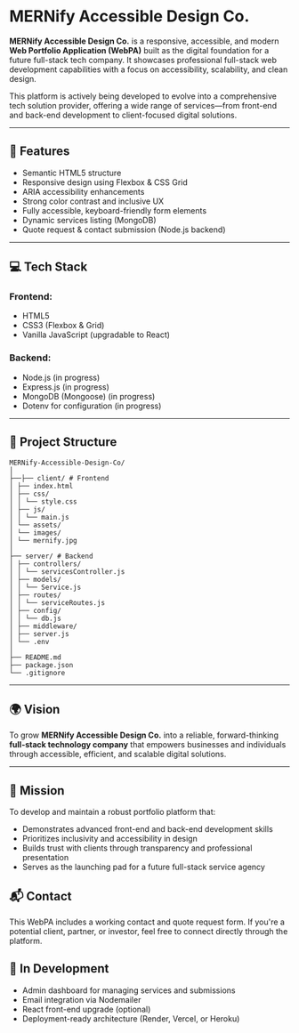 # MERNify Accessible Design Co.

**MERNify Accessible Design Co.** is a responsive, accessible, and modern **Web Portfolio Application (WebPA)** built as the digital foundation for a future full-stack tech company. It showcases professional full-stack web development capabilities with a focus on accessibility, scalability, and clean design.

This platform is actively being developed to evolve into a comprehensive tech solution provider, offering a wide range of services—from front-end and back-end development to client-focused digital solutions.

---

## 🚀 Features

- Semantic HTML5 structure
- Responsive design using Flexbox & CSS Grid
- ARIA accessibility enhancements
- Strong color contrast and inclusive UX
- Fully accessible, keyboard-friendly form elements
- Dynamic services listing (MongoDB)
- Quote request & contact submission (Node.js backend)

---

## 💻 Tech Stack

### Frontend:
- HTML5
- CSS3 (Flexbox & Grid)
- Vanilla JavaScript (upgradable to React)

### Backend:
- Node.js (in progress)
- Express.js (in progress)
- MongoDB (Mongoose) (in progress)
- Dotenv for configuration (in progress)

---

## 📁 Project Structure

```
MERNify-Accessible-Design-Co/
│
├──├── client/ # Frontend
│ ├── index.html
│ ├── css/
│ │ └── style.css
│ ├── js/
│ │ └── main.js
│ └── assets/
│ └── images/
│ └── mernify.jpg
│
├── server/ # Backend
│ ├── controllers/
│ │ └── servicesController.js
│ ├── models/
│ │ └── Service.js
│ ├── routes/
│ │ └── serviceRoutes.js
│ ├── config/
│ │ └── db.js
│ ├── middleware/
│ ├── server.js
│ └── .env
│
├── README.md
├── package.json
└── .gitignore
```

---

## 🌍 Vision

To grow **MERNify Accessible Design Co.** into a reliable, forward-thinking **full-stack technology company** that empowers businesses and individuals through accessible, efficient, and scalable digital solutions.

---

## 🎯 Mission

To develop and maintain a robust portfolio platform that:
- Demonstrates advanced front-end and back-end development skills
- Prioritizes inclusivity and accessibility in design
- Builds trust with clients through transparency and professional presentation
- Serves as the launching pad for a future full-stack service agency

## 📬 Contact
This WebPA includes a working contact and quote request form. If you're a potential client, partner, or investor, feel free to connect directly through the platform.

## 🚧 In Development
- Admin dashboard for managing services and submissions
- Email integration via Nodemailer
- React front-end upgrade (optional)
- Deployment-ready architecture (Render, Vercel, or Heroku)




